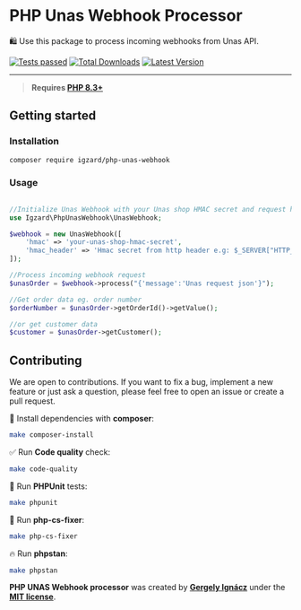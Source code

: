 # PHP Unas Webhook Processor

🛍️ Use this package to process incoming webhooks from Unas API.

<p align="left">
    <p align="left">
        <a href="https://github.com/igzard/php-unas-webhook/actions/workflows/tests.yml"><img src="https://img.shields.io/github/actions/workflow/status/igzard/php-unas-webhook/tests.yml?label=tests&style=flat-square" alt="Tests passed"></a>
        <a href="https://packagist.org/packages/igzard/php-unas-webhook"><img alt="Total Downloads" src="https://img.shields.io/packagist/dt/igzard/php-unas-webhook"></a>
        <a href="https://packagist.org/packages/igzard/php-unas-webhook"><img alt="Latest Version" src="https://img.shields.io/packagist/v/igzard/php-unas-webhook"></a>
    </p>
</p>

------

> **Requires [PHP 8.3+](https://php.net/releases/)**

## Getting started

### Installation

```bash
composer require igzard/php-unas-webhook
```

### Usage

```php

//Initialize Unas Webhook with your Unas shop HMAC secret and request header UNAS hmac
use Igzard\PhpUnasWebhook\UnasWebhook;

$webhook = new UnasWebhook([
    'hmac' => 'your-unas-shop-hmac-secret',
    'hmac_header' => 'Hmac secret from http header e.g: $_SERVER["HTTP_X_UNAS_HMAC"]'
]);

//Process incoming webhook request
$unasOrder = $webhook->process("{'message':'Unas request json'}");

//Get order data eg. order number
$orderNumber = $unasOrder->getOrderId()->getValue();

//or get customer data
$customer = $unasOrder->getCustomer();

```

## Contributing

We are open to contributions. If you want to fix a bug, implement a new feature or just ask a question, please feel free to open an issue or create a pull request.

🚀 Install dependencies with **composer**:
```bash
make composer-install
```

✅ Run **Code quality** check:
```bash
make code-quality
```

👷 Run **PHPUnit** tests:
```bash
make phpunit
```

🎨 Run **php-cs-fixer**:
```bash
make php-cs-fixer
```

🔥 Run **phpstan**:
```bash
make phpstan
```

**PHP UNAS Webhook processor** was created by **[Gergely Ignácz](https://x.com/igz4rd)** under the **[MIT license](https://opensource.org/licenses/MIT)**.
